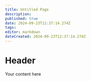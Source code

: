 ```yaml
---
title: Untitled Page
description: 
published: true
date: 2024-09-23T12:37:14.274Z
tags: 
editor: markdown
dateCreated: 2024-09-23T12:37:14.274Z
---
```


# Header
Your content here